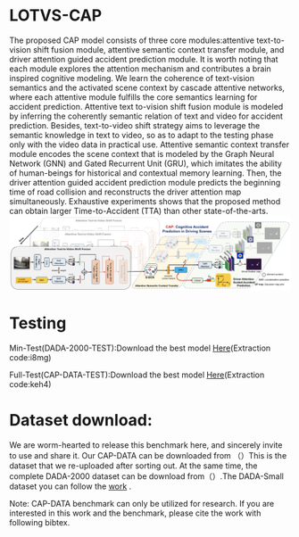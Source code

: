 # LOTVS-CAP
The proposed CAP model consists of three core modules:attentive text-to-vision shift fusion module, attentive semantic context transfer module, and driver attention guided accident prediction module. It is worth noting that each module explores the attention mechanism and contributes a brain inspired cognitive modeling. We learn the coherence of text-vision semantics and the activated scene context by cascade attentive networks, where each attentive module fulfills the core semantics learning for accident prediction. Attentive text to-vision shift fusion module is modeled by inferring the coherently semantic relation of text and video for accident prediction. Besides, text-to-video shift strategy aims to leverage the semantic knowledge in text to video, so as to adapt to the testing phase only with the video data in practical use. Attentive semantic context transfer module encodes the scene context that is modeled by the Graph Neural Network (GNN) and Gated Recurrent Unit (GRU),
which imitates the ability of human-beings for historical and contextual memory learning. Then, the driver attention guided accident prediction module predicts the beginning time of road collision and reconstructs the driver attention map simultaneously. Exhaustive experiments shows that the proposed method can obtain larger Time-to-Accident (TTA) than other state-of-the-arts.
![image](https://raw.githubusercontent.com/JWFanggit/LOTVS-CAP/main/model.png)
# Testing
Min-Test(DADA-2000-TEST):Download the best model [Here](https://pan.baidu.com/s/1tgXcaEaWQdgmoB7eubuZfA)(Extraction code:i8mg)

Full-Test(CAP-DATA-TEST):Download the best model [Here](https://pan.baidu.com/s/13iFDdi_aInqQBFOJHOXl8w)(Extraction code:keh4)
# Dataset download:
We are worm-hearted to release this benchmark here, and sincerely invite to use and share it. Our CAP-DATA can be downloaded from （）This is the dataset that we re-uploaded after sorting out. At the same time, the complete DADA-2000 dataset can be download from（）.The DADA-Small dataset you can follow  the [work](https://github.com/Cogito2012/DRIVE.git) .

Note: CAP-DATA benchmark can only be utilized for research. If you are interested in this work and the benchmark, please cite the work with following bibtex.
